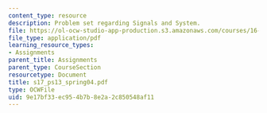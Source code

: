 ```yaml
---
content_type: resource
description: Problem set regarding Signals and System.
file: https://ol-ocw-studio-app-production.s3.amazonaws.com/courses/16-01-unified-engineering-i-ii-iii-iv-fall-2005-spring-2006/9e17bf33ec954b7b8e2a2c850548af11_s17_ps13_spring04.pdf
file_type: application/pdf
learning_resource_types:
- Assignments
parent_title: Assignments
parent_type: CourseSection
resourcetype: Document
title: s17_ps13_spring04.pdf
type: OCWFile
uid: 9e17bf33-ec95-4b7b-8e2a-2c850548af11
---
```


